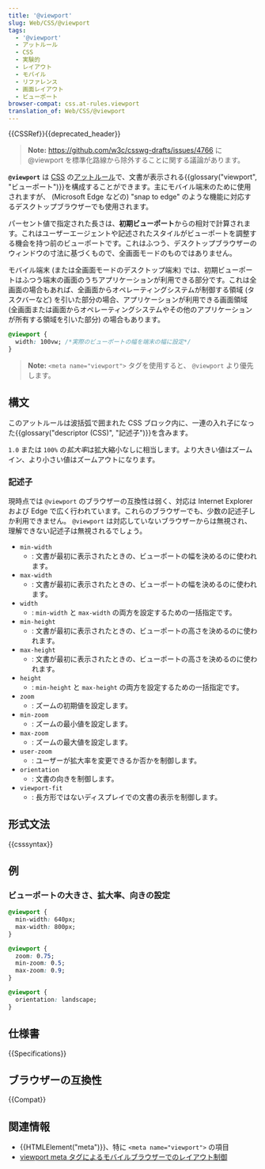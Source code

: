 ```yaml
---
title: '@viewport'
slug: Web/CSS/@viewport
tags:
  - '@viewport'
  - アットルール
  - CSS
  - 実験的
  - レイアウト
  - モバイル
  - リファレンス
  - 画面レイアウト
  - ビューポート
browser-compat: css.at-rules.viewport
translation_of: Web/CSS/@viewport
---
```

{{CSSRef}}{{deprecated_header}}

> **Note:** <https://github.com/w3c/csswg-drafts/issues/4766> に @viewport を標準化路線から除外することに関する議論があります。

**`@viewport`** は [CSS](/ja/docs/Web/CSS) の[アットルール](/ja/docs/Web/CSS/At-rule)で、文書が表示される{{glossary("viewport", "ビューポート")}}を構成することができます。主にモバイル端末のために使用されますが、 (Microsoft Edge などの) "snap to edge" のような機能に対応するデスクトップブラウザーでも使用されます。

パーセント値で指定された長さは、**初期ビューポート**からの相対で計算されます。これはユーザーエージェントや記述されたスタイルがビューポートを調整する機会を持つ前のビューポートです。これはふつう、デスクトップブラウザーのウィンドウの寸法に基づくもので、全画面モードのものではありません。

モバイル端末 (または全画面モードのデスクトップ端末) では、初期ビューポートはふつう端末の画面のうちアプリケーションが利用できる部分です。これは全画面の場合もあれば、全画面からオペレーティングシステムが制御する領域 (タスクバーなど) を引いた部分の場合、アプリケーションが利用できる画面領域 (全画面または画面からオペレーティングシステムやその他のアプリケーションが所有する領域を引いた部分) の場合もあります。

```css
@viewport {
  width: 100vw; /*実際のビューポートの幅を端末の幅に設定*/
}
```

> **Note:** `<meta name="viewport">` タグを使用すると、 `@viewport` より優先します。

## 構文

このアットルールは波括弧で囲まれた CSS ブロック内に、一連の入れ子になった{{glossary("descriptor (CSS)", "記述子")}}を含みます。

`1.0` または `100%` の*拡大率*は拡大縮小なしに相当します。より大きい値はズームイン、より小さい値はズームアウトになります。

### 記述子

現時点では `@viewport` のブラウザーの互換性は弱く、対応は Internet Explorer および Edge で広く行われています。これらのブラウザーでも、少数の記述子しか利用できません。 `@viewport` は対応していないブラウザーからは無視され、理解できない記述子は無視されるでしょう。

- `min-width`
  - : 文書が最初に表示されたときの、ビューポートの幅を決めるのに使われます。
- `max-width`
  - : 文書が最初に表示されたときの、ビューポートの幅を決めるのに使われます。
- `width`
  - : `min-width` と `max-width` の両方を設定するための一括指定です。
- `min-height`
  - : 文書が最初に表示されたときの、ビューポートの高さを決めるのに使われます。
- `max-height`
  - : 文書が最初に表示されたときの、ビューポートの高さを決めるのに使われます。
- `height`
  - : `min-height` と `max-height` の両方を設定するための一括指定です。
- `zoom`
  - : ズームの初期値を設定します。
- `min-zoom`
  - : ズームの最小値を設定します。
- `max-zoom`
  - : ズームの最大値を設定します。
- `user-zoom`
  - : ユーザーが拡大率を変更できるか否かを制御します。
- `orientation`
  - : 文書の向きを制御します。
- `viewport-fit`
  - : 長方形ではないディスプレイでの文書の表示を制御します。

## 形式文法

{{csssyntax}}

## 例

### ビューポートの大きさ、拡大率、向きの設定

```css
@viewport {
  min-width: 640px;
  max-width: 800px;
}

@viewport {
  zoom: 0.75;
  min-zoom: 0.5;
  max-zoom: 0.9;
}

@viewport {
  orientation: landscape;
}
```

## 仕様書

{{Specifications}}

## ブラウザーの互換性

{{Compat}}

## 関連情報

- {{HTMLElement("meta")}}、特に `<meta name="viewport">` の項目
- [viewport meta タグによるモバイルブラウザーでのレイアウト制御](/ja/docs/Web/HTML/Viewport_meta_tag)
